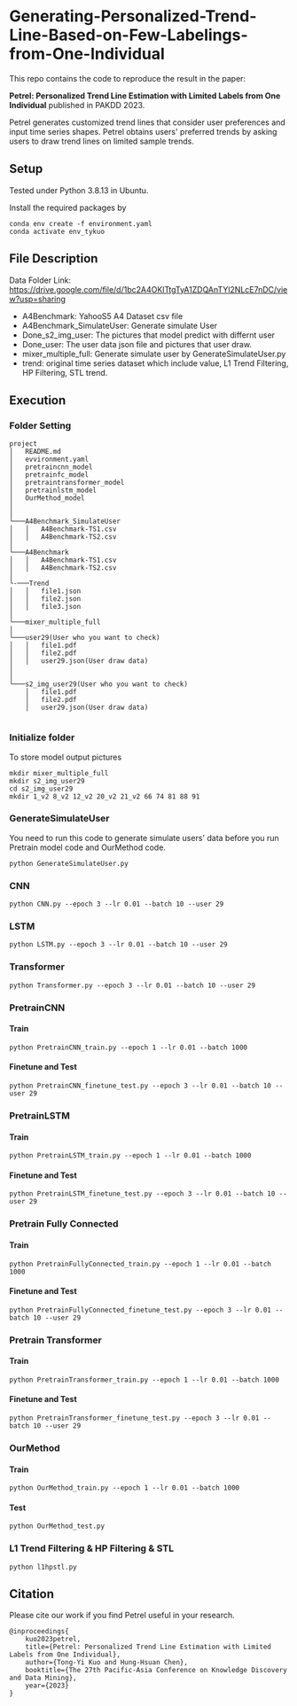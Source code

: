 # Generating-Personalized-Trend-Line-Based-on-Few-Labelings-from-One-Individual

This repo contains the code to reproduce the result in the paper:

**Petrel: Personalized Trend Line Estimation with Limited Labels from One Individual** published in PAKDD 2023.

Petrel generates customized trend lines that consider user preferences and input time series shapes. Petrel obtains users' preferred trends by asking users to draw trend lines on limited sample trends. 

## Setup
Tested under Python 3.8.13 in Ubuntu.

Install the required packages by
```
conda env create -f environment.yaml
conda activate env_tykuo
```

## File Description
Data Folder Link: https://drive.google.com/file/d/1bc2A4OKITtgTyA1ZDQAnTYl2NLcE7nDC/view?usp=sharing
* A4Benchmark: YahooS5 A4 Dataset csv file
* A4Benchmark_SimulateUser: Generate simulate User
* Done_s2_img_user: The pictures that model predict with differnt user
* Done_user: The user data  json file and pictures that user draw.
* mixer_multiple_full: Generate simulate user by GenerateSimulateUser.py
* trend: original time series dataset which include value, L1 Trend Filtering, HP Filtering, STL trend.


## Execution

### Folder Setting
```
project
│   README.md
│   evvironment.yaml    
│   pretraincnn_model
│   pretrainfc_model
│   pretraintransformer_model
│   pretrainlstm_model
│   OurMethod_model
│
│
└───A4Benchmark_SimulateUser
│   │   A4Benchmark-TS1.csv
│   │   A4Benchmark-TS2.csv
│
└───A4Benchmark
│   │   A4Benchmark-TS1.csv
│   │   A4Benchmark-TS2.csv
│   
└-───Trend
│   │   file1.json
│   │   file2.json
│   │   file3.json 
│
└───mixer_multiple_full     
│   
└───user29(User who you want to check)
│   │   file1.pdf
│   │   file2.pdf
│   │   user29.json(User draw data) 
│
│
└───s2_img_user29(User who you want to check)
    │   file1.pdf
    │   file2.pdf
    │   user29.json(User draw data) 


```

### Initialize folder
To store model output pictures
```
mkdir mixer_multiple_full
mkdir s2_img_user29
cd s2_img_user29
mkdir 1_v2 8_v2 12_v2 20_v2 21_v2 66 74 81 88 91
```
### GenerateSimulateUser
You need to run this code to generate simulate users' data before you run Pretrain model code and OurMethod code.
```
python GenerateSimulateUser.py
```

### CNN
```
python CNN.py --epoch 3 --lr 0.01 --batch 10 --user 29
```

### LSTM
```
python LSTM.py --epoch 3 --lr 0.01 --batch 10 --user 29
```

### Transformer

```
python Transformer.py --epoch 3 --lr 0.01 --batch 10 --user 29
```

### PretrainCNN
#### Train
```
python PretrainCNN_train.py --epoch 1 --lr 0.01 --batch 1000 
```
#### Finetune and Test
```
python PretrainCNN_finetune_test.py --epoch 3 --lr 0.01 --batch 10 --user 29
```

### PretrainLSTM
#### Train
```
python PretrainLSTM_train.py --epoch 1 --lr 0.01 --batch 1000
```
#### Finetune and Test
```
python PretrainLSTM_finetune_test.py --epoch 3 --lr 0.01 --batch 10 --user 29
```

### Pretrain Fully Connected
#### Train
```
python PretrainFullyConnected_train.py --epoch 1 --lr 0.01 --batch 1000
```
#### Finetune and Test
```
python PretrainFullyConnected_finetune_test.py --epoch 3 --lr 0.01 --batch 10 --user 29
```

### Pretrain Transformer
#### Train
```
python PretrainTransformer_train.py --epoch 1 --lr 0.01 --batch 1000
```
#### Finetune and Test
```
python PretrainTransformer_finetune_test.py --epoch 3 --lr 0.01 --batch 10 --user 29
```

### OurMethod
#### Train
```
python OurMethod_train.py --epoch 1 --lr 0.01 --batch 1000
```
#### Test
```
python OurMethod_test.py
```

### L1 Trend Filtering & HP Filtering & STL
```
python l1hpstl.py
```
## Citation

Please cite our work if you find Petrel useful in your research.

```
@inproceedings{
    kuo2023petrel,
    title={Petrel: Personalized Trend Line Estimation with Limited Labels from One Individual},
    author={Tong-Yi Kuo and Hung-Hsuan Chen},
    booktitle={The 27th Pacific-Asia Conference on Knowledge Discovery and Data Mining},
    year={2023}
}
```
